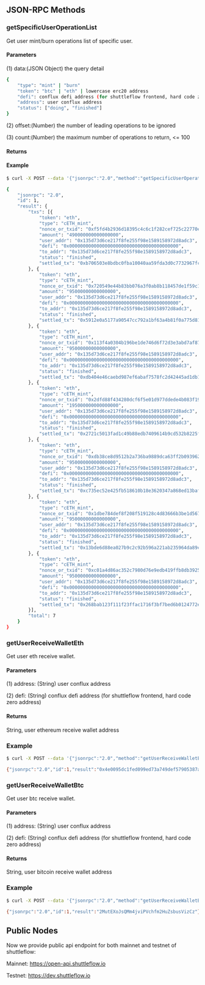 ## JSON-RPC Methods

### getSpecificUserOperationList
Get user mint/burn operations list of specific user.
#### Parameters
(1) data:(JSON Object) the query detail
```bash
{
    "type": "mint" | "burn"
    "token": "btc" | "eth" | lowercase erc20 address
    "defi": conflux defi address (for shuttleflow frontend, hard code zero address)
    "address": user conflux address
    "status": ["doing", "finished"]
}
```

(2) offset:(Number) the number of leading operations to be ignored

(3) count:(Number) the maximum number of operations to return, <= 100

#### Returns

#### Example
```bash
$ curl -X POST --data '{"jsonrpc":"2.0","method":"getSpecificUserOperationList","params":[{"type":"mint","token":"eth","defi":"0x0000000000000000000000000000000000000000","address":"0x1f04dcc0432b2df7ce604f0ad4736cadf5ed04ea","status":["doing","finished"]},0,10],"id":1}' -H "Content-Type: application/json" https://dev.shuttleflow.io

{
    "jsonrpc": "2.0",
	"id": 1,
	"result": {
		"txs": [{
			"token": "eth",
			"type": "cETH_mint",
			"nonce_or_txid": "0xf5fd4b2936d18395c4c6c1f282cef725c22770edf79029bbda97ee8d623222c2",
			"amount": "490000000000000000", 
			"user_addr": "0x135d73d6ce217f8fe255f98e1589158972d8adc3",
			"defi": "0x0000000000000000000000000000000000000000",
			"to_addr": "0x135d73d6ce217f8fe255f98e1589158972d8adc3", 
			"status": "finished",
			"settled_tx": "0xb706503e8bdbc0fba10040aa59fda3d0c7732967fc08591ff03df6102cbb1b6c"
		}, {
			"token": "eth",
			"type": "cETH_mint",
			"nonce_or_txid": "0x720549e44b83bb076a3f0ab8b118457de1f59c1aab9ec3ef56217107bc51adf7",
			"amount": "95000000000000000",
			"user_addr": "0x135d73d6ce217f8fe255f98e1589158972d8adc3",
			"defi": "0x0000000000000000000000000000000000000000",
			"to_addr": "0x135d73d6ce217f8fe255f98e1589158972d8adc3",
			"status": "finished",
			"settled_tx": "0x5912e0a5177a90547cc792a1bf63a4b81f0a775d819e3ffecc93ac63b3c0c346"
		}, {
			"token": "eth",
			"type": "cETH_mint",
			"nonce_or_txid": "0x113f4a0304b196be1de746d6f72d3e3abd7af87e68ed2f0bed4447ae86b7be51",
			"amount": "95000000000000000",
			"user_addr": "0x135d73d6ce217f8fe255f98e1589158972d8adc3",
			"defi": "0x0000000000000000000000000000000000000000",
			"to_addr": "0x135d73d6ce217f8fe255f98e1589158972d8adc3",
			"status": "finished",
			"settled_tx": "0xdb404e46caebd987ef6abaf7578fc2d42445ad1db1c361a56b687dcd70271957"
		}, {
			"token": "eth",
			"type": "cETH_mint",
			"nonce_or_txid": "0x2dfd88f434280dcf6f5e01d977ddede4b083f19dfb6384aee03ed47b12272dd3",
			"amount": "195000000000000000",
			"user_addr": "0x135d73d6ce217f8fe255f98e1589158972d8adc3",
			"defi": "0x0000000000000000000000000000000000000000",
			"to_addr": "0x135d73d6ce217f8fe255f98e1589158972d8adc3",
			"status": "finished",
			"settled_tx": "0x2721c5013fad1c49b88edb7409614b9cd532b8225f6e3d54f77d262eec659668"
		}, {
			"token": "eth",
			"type": "cETH_mint",
			"nonce_or_txid": "0xdb38ce8d9512b2a736ba9889dca63ff2b0939621b654fc615241fe886bde74a5",
			"amount": "95000000000000000",
			"user_addr": "0x135d73d6ce217f8fe255f98e1589158972d8adc3",
			"defi": "0x0000000000000000000000000000000000000000",
			"to_addr": "0x135d73d6ce217f8fe255f98e1589158972d8adc3",
			"status": "finished",
			"settled_tx": "0xc735ec52e425fb518610b18e3620347a868ed13baf08ae6aa212e46c8dba3751"
		}, {
			"token": "eth",
			"type": "cETH_mint",
			"nonce_or_txid": "0x1dbe784def8f208f519128c4d83666b3be1d5675ac458c10aa609914e856d57e",
			"amount": "95000000000000000",
			"user_addr": "0x135d73d6ce217f8fe255f98e1589158972d8adc3",
			"defi": "0x0000000000000000000000000000000000000000",
			"to_addr": "0x135d73d6ce217f8fe255f98e1589158972d8adc3",
			"status": "finished",
			"settled_tx": "0x13bde6d88ea027b9c2c92b596a221ab235964da89ced66ea4e92d7958486864c"
		}, {
			"token": "eth",
			"type": "cETH_mint",
			"nonce_or_txid": "0xc01a4d86ac352c7980d76e9edb419ffb8db39255cc4cba47b95295e232371816",
			"amount": "95000000000000000",
			"user_addr": "0x135d73d6ce217f8fe255f98e1589158972d8adc3",
			"defi": "0x0000000000000000000000000000000000000000",
			"to_addr": "0x135d73d6ce217f8fe255f98e1589158972d8adc3",
			"status": "finished",
			"settled_tx": "0x268bab123f111f23ffac1716f3bf7bed6b0124772eb285406123b727b90a3b10"
		}],
		"total": 7
	}
}
```

### getUserReceiveWalletEth
Get user eth receive wallet.
#### Parameters
(1) address: (String) user conflux address

(2) defi: (String) conflux defi address (for shuttleflow frontend, hard code zero address)
#### Returns
String, user ethereum receive wallet address
### Example
```bash
$ curl -X POST --data '{"jsonrpc":"2.0","method":"getUserReceiveWalletEth","params":["0x1d9fdbe7cad3d82cc539b3b7c8bd8a8437ad5b58", "0x0000000000000000000000000000000000000000"],"id":1}' -H "Content-Type: application/json" 127.0.0.1:8001

{"jsonrpc":"2.0","id":1,"result":"0x4e0095dc1fed099ed73a749def57905387a11271"}
```

### getUserReceiveWalletBtc
Get user btc receive wallet.
#### Parameters
(1) address: (String) user conflux address

(2) defi: (String) conflux defi address (for shuttleflow frontend, hard code zero address)
#### Returns
String, user bitcoin receive wallet address
### Example
```bash
$ curl -X POST --data '{"jsonrpc":"2.0","method":"getUserReceiveWalletBtc","params":["0x1d9fdbe7cad3d82cc539b3b7c8bd8a8437ad5b58", "0x0000000000000000000000000000000000000000"],"id":1}' -H "Content-Type: application/json" 127.0.0.1:8001

{"jsonrpc":"2.0","id":1,"result":"2MutEXoJsQMm4jviPVchfm2HuZsbusVizCz"}
```

## Public Nodes

Now we provide public api endpoint for both mainnet and testnet of shuttleflow:

Mainnet: https://open-api.shuttleflow.io

Testnet: https://dev.shuttleflow.io
